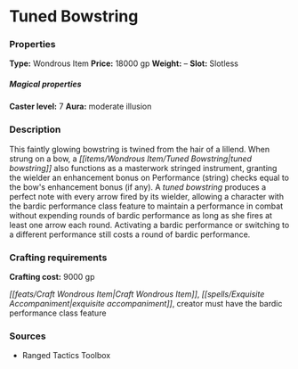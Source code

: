 ﻿---
Title: "Tuned Bowstring"
Type: "Wondrous Item"
Price: "18000 gp"
Weight: "–"
Slot: "Slotless"
Caster level: "7"
Aura: "moderate illusion"
Description: |
  "This faintly glowing bowstring is twined from the hair of a lillend. When strung on a bow, a _tuned bowstring_ also functions as a masterwork stringed instrument, granting the wielder an enhancement bonus on Performance (string) checks equal to the bow's enhancement bonus (if any). A _tuned bowstring_ produces a perfect note with every arrow fired by its wielder, allowing a character with the bardic performance class feature to maintain a performance in combat without expending rounds of bardic performance as long as she fires at least one arrow each round. Activating a bardic performance or switching to a different performance still costs a round of bardic performance."
Crafting cost: "9000 gp"
Sources: "['Ranged Tactics Toolbox']"
---

# Tuned Bowstring

### Properties

**Type:** Wondrous Item **Price:** 18000 gp **Weight:** – **Slot:** Slotless

##### Magical properties

**Caster level:** 7 **Aura:** moderate illusion

### Description

This faintly glowing bowstring is twined from the hair of a lillend. When strung on a bow, a _[[items/Wondrous Item/Tuned Bowstring|tuned bowstring]]_ also functions as a masterwork stringed instrument, granting the wielder an enhancement bonus on Performance (string) checks equal to the bow's enhancement bonus (if any). A _tuned bowstring_ produces a perfect note with every arrow fired by its wielder, allowing a character with the bardic performance class feature to maintain a performance in combat without expending rounds of bardic performance as long as she fires at least one arrow each round. Activating a bardic performance or switching to a different performance still costs a round of bardic performance.

### Crafting requirements

**Crafting cost:** 9000 gp

_[[feats/Craft Wondrous Item|Craft Wondrous Item]]_, _[[spells/Exquisite Accompaniment|exquisite accompaniment]]_, creator must have the bardic performance class feature

### Sources

* Ranged Tactics Toolbox